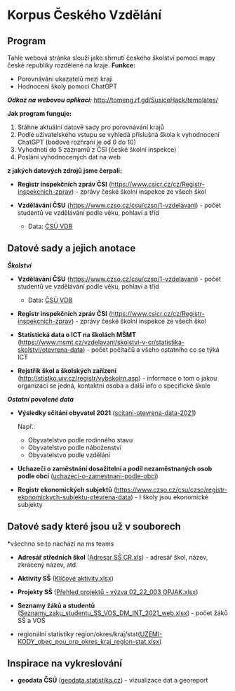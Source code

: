 # Korpus Českého Vzdělání

## Program
Tahle webová stránka slouží jako shrnutí českého školství pomocí mapy české republiky rozdělené na kraje.
**Funkce:**
- Porovnávání ukazatelů mezi kraji
- Hodnocení školy pomocí ChatGPT

***Odkaz na webovou aplikaci:*** http://tomeng.rf.gd/SusiceHack/templates/

**Jak program funguje:**
1. Stáhne aktuální datové sady pro porovnávání krajů
2. Podle uživatelského vstupu se vyhledá příslušná škola k vyhodnocení ChatGPT (bodové rozhraní je od 0 do 10)
3. Vyhodnotí do 5 záznamů z ČSI (české školní inspekce)
4. Poslání vyhodnocených dat na web


**z jakých datových zdrojů jsme čerpali:**

* **Registr inspekčních zpráv ČSI** (https://www.csicr.cz/cz/Registr-inspekcnich-zprav) - zprávy české školní inspekce ze všech škol

* **Vzdělávání ČSU** (https://www.czso.cz/csu/czso/1-vzdelavani) - počet studentů ve vzdělávání podle věku, pohlaví a tříd
    * Data: [ČSÚ VDB](https://vdb.czso.cz/vdbvo2/faces/index.jsf?page=statistiky&filtr=G~F_M~F_Z~F_R~F_P~_S~_null_null_&katalog=30848)

## Datové sady a jejich anotace

***Školství***

* **Vzdělávání ČSU** (https://www.czso.cz/csu/czso/1-vzdelavani) - počet studentů ve vzdělávání podle věku, pohlaví a tříd
    * Data: [ČSÚ VDB](https://vdb.czso.cz/vdbvo2/faces/index.jsf?page=statistiky&filtr=G~F_M~F_Z~F_R~F_P~_S~_null_null_&katalog=30848)

* **Registr inspekčních zpráv ČSI** (https://www.csicr.cz/cz/Registr-inspekcnich-zprav) - zprávy české školní inspekce ze všech škol

* **Statistická data o ICT na školách MŠMT** (https://www.msmt.cz/vzdelavani/skolstvi-v-cr/statistika-skolstvi/otevrena-data) - počet počítačů a všeho ostatního co se týká ICT

* **Rejstřík škol a školských zařízení** (http://stistko.uiv.cz/registr/vybskolrn.asp) - informace o tom o jakou organizaci se jedná, kontaktní osoba a další info o specifické škole

***Ostatní povolené data***

* **Výsledky sčítání obyvatel 2021** ([scitani-otevrena-data-2021](https://www.czso.cz/csu/czso/vysledky-scitani-2021-otevrena-data))

    Např.:
    * Obyvatelstvo podle rodinného stavu
    * Obyvatelstvo podle náboženství
    * Obyvatelstvo podle vzdělání

* **Uchazeči o zaměstnání dosažitelní a podíl nezaměstnaných osob podle obcí** ([uchazeci-o-zamestnani-podle-obci](https://www.czso.cz/csu/czso/uchazeci-o-zamestnani-dosazitelni-a-podil-nezamestnanych-osob-podle-obci_090417))

* **Registr ekonomických subjektů** (https://www.czso.cz/csu/czso/registr-ekonomickych-subjektu-otevrena-data) - I školy jsou ekonomické subjekty

## Datové sady které jsou už v souborech

*všechno se to nachází na ms teams

* **Adresář středních škol** (<ins>Adresar SŠ CR.xls</ins>) - adresář škol, název, zkrácený název, atd.

* **Aktivity SŠ** (<ins>Klíčové aktivity.xlsx</ins>)

* **Projekty SŠ** (<ins>Přehled projektů - výzva 02_22_003 OPJAK.xlsx</ins>)

* **Seznamy žáků a studentů** (<ins>Seznamy_zaku_studentu_SS_VOS_DM_INT_2021_web.xlsx</ins>) - počet žáků SŠ a VOŠ

* regionální statistiky region/okres/kraj/stat(<ins>UZEMI-KODY_obec_pou_orp_okres_kraj_region-stat.xlsx</ins>)

## Inspirace na vykreslování

* **geodata ČSÚ** ([geodata.statistika.cz](https://geodata.statistika.cz/portal/apps/sites/#/homepage)) - vizualizace dat a georeport

